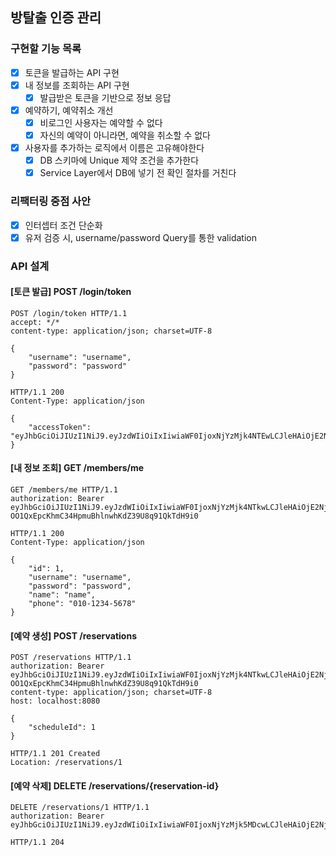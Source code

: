 ## 방탈출 인증 관리

### 구현할 기능 목록
- [x] 토큰을 발급하는 API 구현
- [x] 내 정보를 조회하는 API 구현
  - [x] 발급받은 토큰을 기반으로 정보 응답
- [x] 예약하기, 예약취소 개선
  - [x] 비로그인 사용자는 예약할 수 없다
  - [x] 자신의 예약이 아니라면, 예약을 취소할 수 없다
- [x] 사용자를 추가하는 로직에서 이름은 고유해야한다
  - [x] DB 스키마에 Unique 제약 조건을 추가한다
  - [x] Service Layer에서 DB에 넣기 전 확인 절차를 거친다

### 리팩터링 중점 사안
- [x] 인터셉터 조건 단순화
- [x] 유저 검증 시, username/password Query를 통한 validation

### API 설계
#### [토큰 발급] POST /login/token
```
POST /login/token HTTP/1.1
accept: */*
content-type: application/json; charset=UTF-8

{
    "username": "username",
    "password": "password"
}
```
```
HTTP/1.1 200
Content-Type: application/json

{
    "accessToken": "eyJhbGciOiJIUzI1NiJ9.eyJzdWIiOiIxIiwiaWF0IjoxNjYzMjk4NTEwLCJleHAiOjE2NjMzMDIxMTAsInJvbGUiOiJBRE1JTiJ9.7pxE1cjS51snIrfk21m2Nw0v08HCjgkRD2WSxTK318M"
}
```

#### [내 정보 조회] GET /members/me
```
GET /members/me HTTP/1.1
authorization: Bearer eyJhbGciOiJIUzI1NiJ9.eyJzdWIiOiIxIiwiaWF0IjoxNjYzMjk4NTkwLCJleHAiOjE2NjMzMDIxOTAsInJvbGUiOiJBRE1JTiJ9.-OO1QxEpcKhmC34HpmuBhlnwhKdZ39U8q91QkTdH9i0
```
```
HTTP/1.1 200
Content-Type: application/json

{
    "id": 1,
    "username": "username",
    "password": "password",
    "name": "name",
    "phone": "010-1234-5678"
}
```

#### [예약 생성] POST /reservations 
```
POST /reservations HTTP/1.1
authorization: Bearer eyJhbGciOiJIUzI1NiJ9.eyJzdWIiOiIxIiwiaWF0IjoxNjYzMjk4NTkwLCJleHAiOjE2NjMzMDIxOTAsInJvbGUiOiJBRE1JTiJ9.-OO1QxEpcKhmC34HpmuBhlnwhKdZ39U8q91QkTdH9i0
content-type: application/json; charset=UTF-8
host: localhost:8080

{
    "scheduleId": 1
}
```
```
HTTP/1.1 201 Created
Location: /reservations/1
```

#### [예약 삭제] DELETE /reservations/{reservation-id}
```
DELETE /reservations/1 HTTP/1.1
authorization: Bearer eyJhbGciOiJIUzI1NiJ9.eyJzdWIiOiIxIiwiaWF0IjoxNjYzMjk5MDcwLCJleHAiOjE2NjMzMDI2NzAsInJvbGUiOiJBRE1JTiJ9.zgz7h7lrKLNw4wP9I0W8apQnMUn3WHnmqQ1N2jNqwlQ
```
```
HTTP/1.1 204 
```
